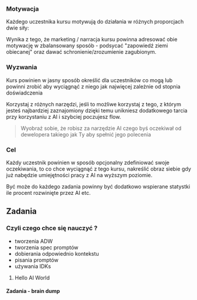 ### Motywacja
Każdego uczestnika kursu motywują do działania w różnych proporcjach dwie siły:


Wynika z tego, że marketing / narracja kursu powinna adresować obie motywację w zbalansowany sposób - podsycać "zapowiedź ziemi obiecanej" oraz dawać schronienie/zrozumienie zagubionym.

### Wyzwania
Kurs powinien w jasny sposób określić dla uczestników co mogą lub powinni zrobić aby wyciągnąć z niego jak najwięcej zależnie od stopnia doświadczenia

Korzystaj z różnych narzędzi, jeśli to możliwe korzystaj z tego, z którym jesteś najbardziej zaznajomiony dzięki temu unikniesz dodatkowego tarcia przy korzystaniu z AI i szybciej poczujesz flow.


>Wyobraź sobie, że robisz za narzędzie AI czego byś oczekiwał od dewelopera takiego jak Ty aby spełnić jego polecenia

### Cel
Każdy uczestnik powinien w sposób opcjonalny zdefiniować swoje oczekiwania, to co chce wyciągnąć z tego kursu, nakreślić obraz siebie gdy już nabędzie umiejętności pracy z AI na wyższym poziomie.

Być może do każdego zadania powinny być dodatkowo wspierane statystki ile procent rozwinięte przez AI etc.


## Zadania

### Czyli czego chce się nauczyć ?
- tworzenia ADW
- tworzenia spec promptów
- dobierania odpowiednio kontekstu
- pisania promptów
- używania IDKs

1. Hello AI World

#### Zadania - brain dump